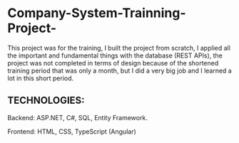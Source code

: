 # Company-System-Trainning-Project-
This project was for the training, I built the project from scratch, I applied all the important and fundamental things with the database (REST APIs), the project was not completed in terms of design because of the shortened training period that was only a month, but I did a very big job and I learned a lot in this short period.

## TECHNOLOGIES:
Backend: ASP.NET, C#, SQL, Entity Framework.

Frontend: HTML, CSS, TypeScript (Angular)
